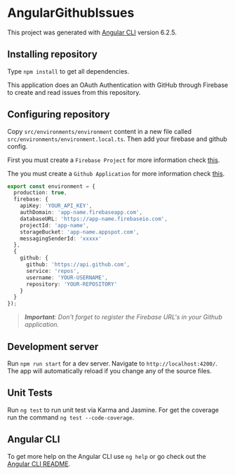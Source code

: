# AngularGithubIssues

This project was generated with [Angular CLI](https://github.com/angular/angular-cli) version 6.2.5.

## Installing repository

Type `npm install` to get all dependencies.

This application does an OAuth Authentication with GitHub through Firebase to create and read issues from this repository.

## Configuring repository

Copy `src/environments/environment` content in a new file called `src/environments/environment.local.ts`. Then add your firebase and github config.

First you must create a `Firebase Project` for more information check [this](https://firebase.google.com/docs/web/setup?authuser=0).

The you must create a `Github Application` for more information check [this](https://developer.github.com/apps/building-github-apps/creating-a-github-app/).

```typescript
export const environment = {
  production: true,
  firebase: {
    apiKey: 'YOUR_API_KEY',
    authDomain: 'app-name.firebaseapp.com',
    databaseURL: 'https://app-name.firebaseio.com',
    projectId: 'app-name',
    storageBucket: 'app-name.appspot.com',
    messagingSenderId: 'xxxxx'
  },
  {
    github: {
      github: 'https://api.github.com',
      service: 'repos',
      username: 'YOUR-USERNAME',
      repository: 'YOUR-REPOSITORY'
    }
  }
});
```

> _**Important**: Don't forget to register the Firebase URL's in your Github application._

## Development server

Run `npm run start` for a dev server. Navigate to `http://localhost:4200/`. The app will automatically reload if you change any of the source files.

## Unit Tests

Run `ng test` to run unit test via Karma and Jasmine. For get the coverage run the command `ng test --code-coverage`.

## Angular CLI

To get more help on the Angular CLI use `ng help` or go check out the [Angular CLI README](https://github.com/angular/angular-cli/blob/master/README.md).

